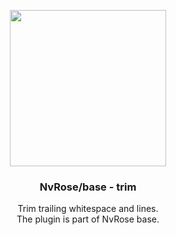 <p align="center">
    <img width=250 src=https://user-images.githubusercontent.com/93622468/196054786-d128eb46-5cac-43fa-8757-f12e45e87a0e.png>
</p>

<h3 align=center> NvRose/base - trim </h3>

<p align=center>
    Trim trailing whitespace and lines. <br>
    The plugin is part of NvRose base.
</p><br><br>
